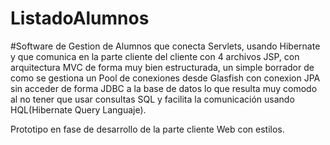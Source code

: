 # ListadoAlumnos

#Software de Gestion de Alumnos que conecta Servlets, usando Hibernate y que comunica en la parte cliente del cliente con 4 archivos JSP, con arquitectura MVC de forma muy bien estructurada, un simple borrador de como se gestiona un Pool de conexiones desde Glasfish con conexion JPA sin acceder de forma JDBC a la base de datos lo que resulta muy comodo al no tener que usar consultas SQL y facilita la comunicación usando HQL(Hibernate Query Languaje).

Prototipo en fase de desarrollo de la parte cliente Web con estilos.
